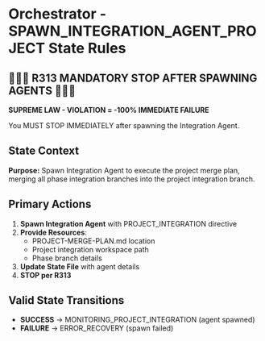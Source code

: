 # Orchestrator - SPAWN_INTEGRATION_AGENT_PROJECT State Rules

## 🛑🛑🛑 R313 MANDATORY STOP AFTER SPAWNING AGENTS 🛑🛑🛑

**SUPREME LAW - VIOLATION = -100% IMMEDIATE FAILURE**

You MUST STOP IMMEDIATELY after spawning the Integration Agent.

## State Context

**Purpose:**
Spawn Integration Agent to execute the project merge plan, merging all phase integration branches into the project integration branch.

## Primary Actions

1. **Spawn Integration Agent** with PROJECT_INTEGRATION directive
2. **Provide Resources**:
   - PROJECT-MERGE-PLAN.md location
   - Project integration workspace path
   - Phase branch details
3. **Update State File** with agent details
4. **STOP per R313**

## Valid State Transitions

- **SUCCESS** → MONITORING_PROJECT_INTEGRATION (agent spawned)
- **FAILURE** → ERROR_RECOVERY (spawn failed)
